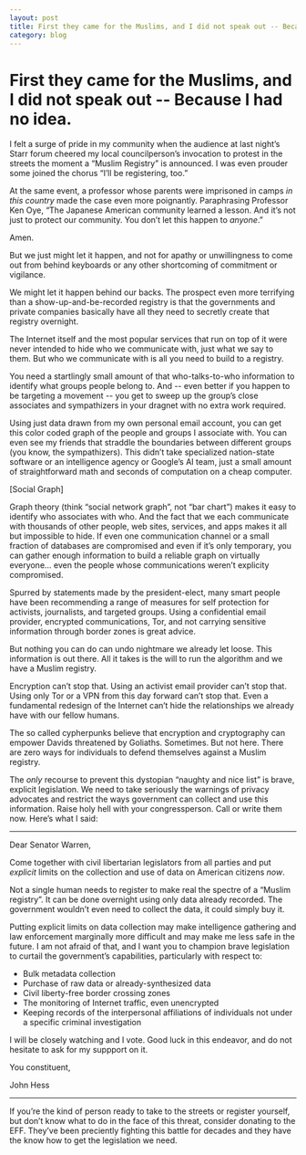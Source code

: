 ```yaml
---
layout: post
title: First they came for the Muslims, and I did not speak out -- Because I had no idea.
category: blog
---
```


First they came for the Muslims, and I did not speak out -- Because I had no idea.
======================================================================

I felt a surge of pride in my community when the audience at last night’s Starr forum cheered my local councilperson’s invocation to protest in the streets the moment a “Muslim Registry” is announced.  I was even prouder some joined the chorus “I’ll be registering, too.”

At the same event, a professor whose parents were imprisoned in camps *in this country* made the case even more poignantly.  Paraphrasing Professor Ken Oye, “The Japanese American community learned a lesson.  And it’s not just to protect our community.  You don’t let this happen to *anyone*.”

Amen.

But we just might let it happen, and not for apathy or unwillingness to come out from behind keyboards or any other shortcoming of commitment or vigilance.

We might let it happen behind our backs.  The prospect even more terrifying than a show-up-and-be-recorded registry is that the governments and private companies basically have all they need to secretly create that registry overnight.

The Internet itself and the most popular services that run on top of it were never intended to hide who we communicate with, just what we say to them.  But who we communicate with is all you need to build to a registry.

You need a startlingly small amount of that who-talks-to-who information to identify what groups people belong to.  And -- even better if you happen to be targeting a movement -- you get to sweep up the group’s close associates and sympathizers in your dragnet with no extra work required.

Using just data drawn from my own personal email account, you can get this color coded graph of the people and groups I associate with.  You can even see my friends that straddle the boundaries between different groups (you know, the sympathizers).  This didn’t take specialized nation-state software or an intelligence agency or Google’s AI team, just a small amount of straightforward math and seconds of computation on a cheap computer.

[Social Graph]

Graph theory (think “social network graph”, not “bar chart”) makes it easy to identify who associates with who.  And the fact that we each communicate with thousands of other people, web sites, services, and apps makes it all but impossible to hide.  If even one communication channel or a small fraction of databases are compromised and even if it’s only temporary, you can gather enough information to build a reliable graph on virtually everyone... even the people whose communications weren’t explicity compromised.

Spurred by statements made by the president-elect, many smart people have been recommending a range of measures for self protection for activists, journalists, and targeted groups.  Using a confidential email provider, encrypted communications, Tor, and not carrying sensitive information through border zones is great advice.

But nothing you can do can undo nightmare we already let loose.  This information is out there.  All it takes is the will to run the algorithm and we have a Muslim registry.

Encryption can’t stop that.  Using an activist email provider can’t stop that.  Using only Tor or a VPN from this day forward can’t stop that.  Even a fundamental redesign of the Internet can’t hide the relationships we already have with our fellow humans.

The so called cypherpunks believe that encryption and cryptography can empower Davids threatened by Goliaths.  Sometimes.  But not here.  There are zero ways for individuals to defend themselves against a Muslim registry.

The *only* recourse to prevent this dystopian “naughty and nice list” is brave, explicit legislation.  We need to take seriously the warnings of privacy advocates and restrict the ways government can collect and use this information.  Raise holy hell with your congressperson.  Call or write them now.  Here’s what I said:

------------------------------------------------------------------------------------

Dear Senator Warren,

Come together with civil libertarian legislators from all parties and put *explicit* limits on the collection and use of data on American citizens *now*.

Not a single human needs to register to make real the spectre of a “Muslim registry”.  It can be done overnight using only data already recorded.  The government wouldn’t even need to collect the data, it could simply buy it.

Putting explicit limits on data collection may make intelligence gathering and law enforcement marginally more difficult and may make me less safe in the future.  I am not afraid of that, and I want you to champion brave legislation to curtail the government’s capabilities, particularly with respect to:

* Bulk metadata collection
* Purchase of raw data or already-synthesized data
* Civil liberty-free border crossing zones
* The monitoring of Internet traffic, even unencrypted
* Keeping records of the interpersonal affiliations of individuals not under a specific criminal investigation

I will be closely watching and I vote.  Good luck in this endeavor, and do not hesitate to ask for my suppport on it.

You constituent,

John Hess

------------------------------------------------------------------------------------

If you’re the kind of person ready to take to the streets or register yourself, but don’t know what to do in the face of this threat, consider donating to the EFF.  They’ve been preciently fighting this battle for decades and they have the know how to get the legislation we need.

